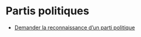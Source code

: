# Partis politiques

* [Demander la reconnaissance d’un parti politique](demander-la-reconnaissance-dun-parti-politique.md)
